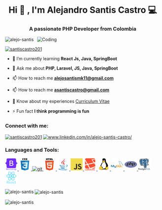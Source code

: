 <h1 align="center">Hi 👋 , I'm Alejandro Santis Castro 💻</h1>
<h3 align="center">A passionate PHP Developer from Colombia</h3>
<img align="right" alt="Coding" width="400" src="https://media2.giphy.com/media/qgQUggAC3Pfv687qPC/giphy.gif?cid=ecf05e47bu90dxauuug5zby1isl9olpq2qu0pelhe1d8zg6a&rid=giphy.gif&ct=g">

<p align="left"> <img src="https://komarev.com/ghpvc/?username=alejo-santis&label=Profile%20views&color=0e75b6&style=flat" alt="alejo-santis" /> </p>

<p align="left"> <a href="https://twitter.com/santiscastro201" target="_blank"><img src="https://img.shields.io/twitter/follow/santiscastro201?logo=twitter&style=for-the-badge" alt="santiscastro201" /></a> </p>

- 🌱 I’m currently learning **React Js, Java, SpringBoot**

- 💬 Ask me about **PHP, Laravel, JS, Java, SpringBoot**

- 📫 How to reach me **alejosantismk11@gmail.com**

- 📫 How to reach me **asantiscastro@gmail.com**

- 📄 Know about my experiences <a href="https://drive.google.com/file/d/1XYsFgIxHLeYxK2v_odF1jC86jZ_ZN4_3/view?usp=drive_link" target="_blank">Curriculum Vitae</a>

- ⚡ Fun fact **I think programming is fun**

<h3 align="left">Connect with me:</h3>
<p align="left">
<a href="https://twitter.com/santiscastro201" target="_blank"><img align="center" src="https://raw.githubusercontent.com/rahuldkjain/github-profile-readme-generator/master/src/images/icons/Social/twitter.svg" alt="santiscastro201" height="30" width="40" /></a>
<a href="https://www.linkedin.com/in/alejo-santis-castro/" target="_blank"><img align="center" src="https://raw.githubusercontent.com/rahuldkjain/github-profile-readme-generator/master/src/images/icons/Social/linked-in-alt.svg" alt="www.linkedin.com/in/alejo-santis-castro/" height="30" width="40" /></a>
</p>

<h3 align="left">Languages and Tools:</h3>
<p align="left"> <a href="https://getbootstrap.com" target="_blank" rel="noreferrer"> <img src="https://raw.githubusercontent.com/devicons/devicon/master/icons/bootstrap/bootstrap-plain-wordmark.svg" alt="bootstrap" width="40" height="40"/> </a> <a href="https://www.w3schools.com/css/" target="_blank" rel="noreferrer"> <img src="https://raw.githubusercontent.com/devicons/devicon/master/icons/css3/css3-original-wordmark.svg" alt="css3" width="40" height="40"/> </a> <a href="https://git-scm.com/" target="_blank" rel="noreferrer"> <img src="https://www.vectorlogo.zone/logos/git-scm/git-scm-icon.svg" alt="git" width="40" height="40"/> </a> <a href="https://www.w3.org/html/" target="_blank" rel="noreferrer"> <img src="https://raw.githubusercontent.com/devicons/devicon/master/icons/html5/html5-original-wordmark.svg" alt="html5" width="40" height="40"/> </a> <a href="https://www.java.com" target="_blank" rel="noreferrer"> <img src="https://raw.githubusercontent.com/devicons/devicon/master/icons/java/java-original.svg" alt="java" width="40" height="40"/> </a> <a href="https://developer.mozilla.org/en-US/docs/Web/JavaScript" target="_blank" rel="noreferrer"> <img src="https://raw.githubusercontent.com/devicons/devicon/master/icons/javascript/javascript-original.svg" alt="javascript" width="40" height="40"/> </a> <a href="https://laravel.com/" target="_blank" rel="noreferrer"> <img src="https://raw.githubusercontent.com/devicons/devicon/master/icons/laravel/laravel-plain-wordmark.svg" alt="laravel" width="40" height="40"/> </a> <a href="https://www.linux.org/" target="_blank" rel="noreferrer"> <img src="https://raw.githubusercontent.com/devicons/devicon/master/icons/linux/linux-original.svg" alt="linux" width="40" height="40"/> </a> <a href="https://www.mysql.com/" target="_blank" rel="noreferrer"> <img src="https://raw.githubusercontent.com/devicons/devicon/master/icons/mysql/mysql-original-wordmark.svg" alt="mysql" width="40" height="40"/> </a> <a href="https://www.php.net" target="_blank" rel="noreferrer"> <img src="https://raw.githubusercontent.com/devicons/devicon/master/icons/php/php-original.svg" alt="php" width="40" height="40"/> </a> <a href="https://www.postgresql.org" target="_blank" rel="noreferrer"> <img src="https://raw.githubusercontent.com/devicons/devicon/master/icons/postgresql/postgresql-original-wordmark.svg" alt="postgresql" width="40" height="40"/> </a> <a href="https://reactjs.org/" target="_blank" rel="noreferrer"> <img src="https://raw.githubusercontent.com/devicons/devicon/master/icons/react/react-original-wordmark.svg" alt="react" width="40" height="40"/> </a> </p>

<p><img align="left" src="https://github-readme-stats.vercel.app/api/top-langs?username=alejo-santis&show_icons=true&locale=en&layout=compact" alt="alejo-santis" /></p>

<p>&nbsp;<img align="center" src="https://github-readme-stats.vercel.app/api?username=alejo-santis&show_icons=true&locale=en" alt="alejo-santis" /></p>

<p><img align="center" src="https://github-readme-streak-stats.herokuapp.com/?user=alejo-santis&" alt="alejo-santis" /></p>

